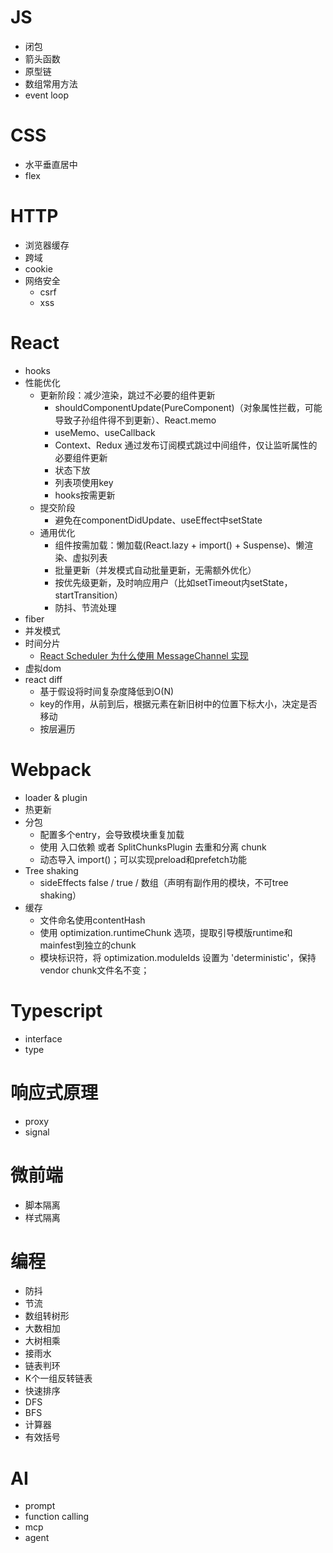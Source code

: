 # JS

- 闭包
- 箭头函数
- 原型链
- 数组常用方法
- event loop

# CSS
- 水平垂直居中
- flex

# HTTP
- 浏览器缓存
- 跨域
- cookie
- 网络安全
  - csrf
  - xss

# React
- hooks
- 性能优化
  - 更新阶段：减少渲染，跳过不必要的组件更新
    - shouldComponentUpdate(PureComponent)（对象属性拦截，可能导致子孙组件得不到更新）、React.memo
    - useMemo、useCallback
    - Context、Redux 通过发布订阅模式跳过中间组件，仅让监听属性的必要组件更新
    - 状态下放
    - 列表项使用key
    - hooks按需更新
  - 提交阶段
    - 避免在componentDidUpdate、useEffect中setState
  - 通用优化
    - 组件按需加载：懒加载(React.lazy + import() + Suspense)、懒渲染、虚拟列表
    - 批量更新（并发模式自动批量更新，无需额外优化）
    - 按优先级更新，及时响应用户（比如setTimeout内setState，startTransition）
    - 防抖、节流处理
- fiber
- 并发模式
- 时间分片
  - [React Scheduler 为什么使用 MessageChannel 实现](https://juejin.cn/post/6953804914715803678)
- 虚拟dom
- react diff
  - 基于假设将时间复杂度降低到O(N)
  - key的作用，从前到后，根据元素在新旧树中的位置下标大小，决定是否移动
  - 按层遍历
# Webpack
- loader & plugin
- 热更新
- 分包
  - 配置多个entry，会导致模块重复加载
  - 使用 入口依赖 或者 SplitChunksPlugin 去重和分离 chunk
  - 动态导入 import()；可以实现preload和prefetch功能
- Tree shaking
  - sideEffects false / true / 数组（声明有副作用的模块，不可tree shaking）
- 缓存
  - 文件命名使用contentHash
  - 使用 optimization.runtimeChunk 选项，提取引导模版runtime和mainfest到独立的chunk
  - 模块标识符，将 optimization.moduleIds 设置为 'deterministic'，保持vendor chunk文件名不变；

# Typescript
- interface
- type

# 响应式原理
- proxy
- signal

# 微前端
- 脚本隔离
- 样式隔离

# 编程
- 防抖
- 节流
- 数组转树形
- 大数相加
- 大树相乘
- 接雨水
- 链表判环
- K个一组反转链表
- 快速排序
- DFS
- BFS
- 计算器
- 有效括号

# AI
- prompt
- function calling
- mcp
- agent
